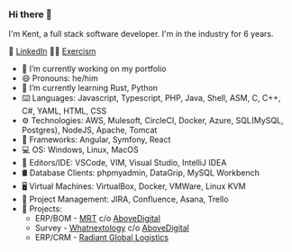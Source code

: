### Hi there 👋

I'm Kent, a full stack software developer. I'm in the industry for 6 years.

🔗 [LinkedIn](https://www.linkedin.com/in/kentscientist)
👨‍💻 [Exercism](https://exercism.org/profiles/adriankentsato)

- 🔭 I’m currently working on my portfolio
- 😄 Pronouns: he/him
- 🌱 I’m currently learning Rust, Python
- ⌨️ Languages: Javascript, Typescript, PHP, Java, Shell, ASM, C, C++, C#, YAML, HTML, CSS
- ⚙️ Technologies: AWS, Mulesoft, CircleCI, Docker, Azure, SQL(MySQL, Postgres), NodeJS, Apache, Tomcat
- 🚩 Frameworks: Angular, Symfony, React
- 💻 OS: Windows, Linux, MacOS
- 📝 Editors/IDE: VSCode, VIM, Visual Studio, IntelliJ IDEA
- 🛢️ Database Clients: phpmyadmin, DataGrip, MySQL Workbench
- 🖥️ Virtual Machines: VirtualBox, Docker, VMWare, Linux KVM
- 🔨 Project Management: JIRA, Confluence, Asana, Trello
- 🛒 Projects:
  - ERP/BOM - [MRT](https://www.mrt.com.au) c/o [AboveDigital](https://abovedigital.co)
  - Survey - [Whatnextology](https://www.whatnextology.com) c/o [AboveDigital](https://abovedigital.co)
  - ERP/CRM - [Radiant Global Logistics](https://radiantdelivers.com)

<!--
**adriankentsato/adriankentsato** is a ✨ _special_ ✨ repository because its `README.md` (this file) appears on your GitHub profile.

Here are some ideas to get you started:

- 🔭 I’m currently working on ...
- 🌱 I’m currently learning ...
- 👯 I’m looking to collaborate on ...
- 🤔 I’m looking for help with ...
- 💬 Ask me about ...
- 📫 How to reach me: ...
- 😄 Pronouns: ...
- ⚡ Fun fact: ...
-->

